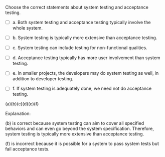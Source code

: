 <panel header="{{ icon_Q_A }} Statements about system testing and acceptance testing">

Choose the correct statements about system testing and acceptance testing.

- [ ] a. Both system testing and acceptance testing typically involve the whole system.
- [ ] b. System testing is typically more extensive than acceptance testing.
- [ ] c. System testing can include testing for non-functional qualities.
- [ ] d. Acceptance testing typically has more user involvement than system testing.
- [ ] e. In smaller projects, the developers may do system testing as well, in addition to developer testing.
- [ ] f. If system testing is adequately done, we need not do acceptance testing.


<panel type="seamless" header="{{ icon_A }} Answer" minimized>

(a)(b)(c)(d)(e)~~(f)~~

Explanation:

(b) is correct because system testing can aim to cover all specified behaviors and can even go beyond the system specification. Therefore, system testing is typically more extensive than acceptance testing.

(f) is incorrect because it is possible for a system to pass system tests but fail acceptance tests.

</panel>
</panel>
